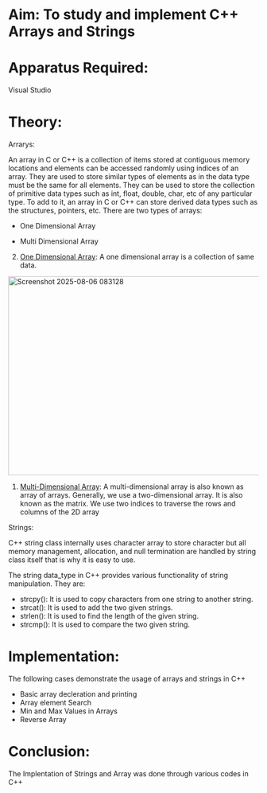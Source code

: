 # Aim: To study and implement C++ Arrays and Strings
# Apparatus Required:
Visual Studio

# Theory:

Arrarys:

An array in C or C++ is a collection of items stored at contiguous memory locations and elements can be accessed randomly using indices of an array. They are used to store similar types of elements as in the data type must be the same for all elements. They can be used to store the collection of primitive data types such as int, float, double, char, etc of any particular type. To add to it, an array in C or C++ can store derived data types such as the structures, pointers, etc. There are two types of arrays:

+ One Dimensional Array
  
+ Multi Dimensional Array

2. <ins>One Dimensional Array</ins>: A one dimensional array is a collection of same data.

<img width="800" height="400" alt="Screenshot 2025-08-06 083128" src="https://github.com/user-attachments/assets/66e5d96f-f8d1-41a0-be93-f260f123d047" />

1. <ins>Multi-Dimensional Array</ins>: A multi-dimensional array is also known as array of arrays. Generally, we use a two-dimensional array. It is also known as the matrix. We use two indices to traverse the rows and columns of the 2D array

Strings:

C++ string class internally uses character array to store character but all memory management, allocation, and null termination are handled by string class itself that is why it is easy to use.

The string data_type in C++ provides various functionality of string manipulation. They are:

+ strcpy(): It is used to copy characters from one string to another string.
+ strcat(): It is used to add the two given strings.
+ strlen(): It is used to find the length of the given string.
+ strcmp(): It is used to compare the two given string.

# Implementation:
The following cases demonstrate the usage of arrays and strings in C++
+ Basic array decleration and printing
+ Array element Search
+ Min and Max Values in Arrays
+ Reverse Array

# Conclusion:
The Implentation of Strings and Array was done through various codes in C++
